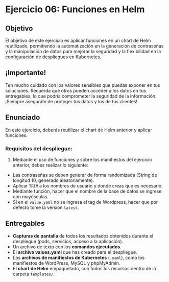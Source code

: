 # **Ejercicio 06: Funciones en Helm**

## Objetivo

El objetivo de este ejercicio es aplicar funciones en un chart de Helm reutilizado, permitiendo la automatización en la generación de contraseñas y la manipulación de datos para mejorar la seguridad y la flexibilidad en la configuración de despliegues en Kubernetes.

## ¡Importante!

Ten mucho cuidado con los valores sensibles que puedas exponer en tus soluciones. Recuerda que otros pueden acceder a los datos en tus entregables, lo que podría comprometer la seguridad de la información. ¡Siempre asegúrate de proteger tus datos y los de tus clientes!

## Enunciado

En este ejercicio, deberás reutilizar el chart de Helm anterior y aplicar funciones.

### Requisitos del despliegue:

1. Mediante el uso de funciones y sobre los manifiestos del ejercicio anterior, debes realizar lo siguiente:

- Las contraseñas se deben generar de forma randomizada (String de longitud 10, generado aleatoriamente).
- Aplicar `TRIM` a los nombres de usuario y donde creas que es necesario.
- Mediante función, hacer que el nombre de la base de datos se ingrese con mayúsculas.
- Si en el `value.yaml` no se ingresa el tag de Wordpress, hacer que por defecto tome la version `latest`.

## Entregables

- **Capturas de pantalla** de todos los resultados obtenidos durante el despliegue (pods, servicios, acceso a la aplicación).
- Un archivo de texto con los **comandos ejecutados**.
- El **archivo values.yaml** que has creado para el despliegue.
- Los **archivos de manifiestos de Kubernetes** (`.yaml`), como los manifiestos de WordPress, MySQL y phpMyAdmin.
- El **chart de Helm** empaquetado, con todos los recursos dentro de la carpeta `templates/`.